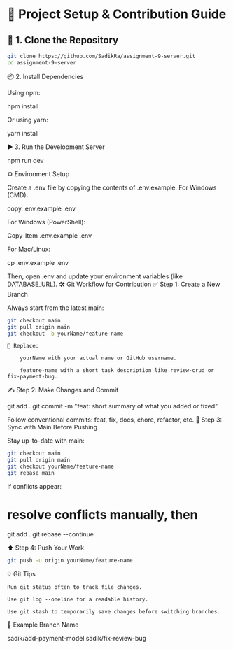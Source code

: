 # 🚀 Project Setup & Contribution Guide

## 🧱 1. Clone the Repository

```bash
git clone https://github.com/SadikRa/assignment-9-server.git
cd assignment-9-server
```

📦 2. Install Dependencies

Using npm:

npm install

Or using yarn:

yarn install

▶️ 3. Run the Development Server

npm run dev

⚙️ Environment Setup

Create a .env file by copying the contents of .env.example.
For Windows (CMD):

copy .env.example .env

For Windows (PowerShell):

Copy-Item .env.example .env

For Mac/Linux:

cp .env.example .env

Then, open .env and update your environment variables (like DATABASE_URL).
🛠️ Git Workflow for Contribution
✅ Step 1: Create a New Branch

Always start from the latest main:
```bash
git checkout main
git pull origin main
git checkout -b yourName/feature-name
```

    🔁 Replace:

        yourName with your actual name or GitHub username.

        feature-name with a short task description like review-crud or fix-payment-bug.

✍️ Step 2: Make Changes and Commit

git add .
git commit -m "feat: short summary of what you added or fixed"

Follow conventional commits:
feat, fix, docs, chore, refactor, etc.
🔄 Step 3: Sync with Main Before Pushing

Stay up-to-date with main:
```bash
git checkout main
git pull origin main
git checkout yourName/feature-name
git rebase main
```

If conflicts appear:

# resolve conflicts manually, then
git add .
git rebase --continue

⬆️ Step 4: Push Your Work

```bash
git push -u origin yourName/feature-name
```

💡 Git Tips

    Run git status often to track file changes.

    Use git log --oneline for a readable history.

    Use git stash to temporarily save changes before switching branches.

📄 Example Branch Name

sadik/add-payment-model
sadik/fix-review-bug
